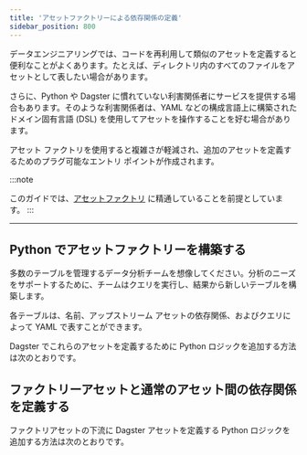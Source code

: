 ```yaml
---
title: 'アセットファクトリーによる依存関係の定義'
sidebar_position: 800
---
```


データエンジニアリングでは、コードを再利用して類似のアセットを定義すると便利なことがよくあります。たとえば、ディレクトリ内のすべてのファイルをアセットとして表したい場合があります。

さらに、Python や Dagster に慣れていない利害関係者にサービスを提供する場合もあります。そのような利害関係者は、YAML などの構成言語上に構築されたドメイン固有言語 (DSL) を使用してアセットを操作することを好む場合があります。

アセット ファクトリを使用すると複雑さが軽減され、追加のアセットを定義するためのプラグ可能なエントリ ポイントが作成されます。

:::note

このガイドでは、[アセットファクトリ](creating-asset-factories) に精通していることを前提としています。
:::

---

## Python でアセットファクトリーを構築する

多数のテーブルを管理するデータ分析チームを想像してください。分析のニーズをサポートするために、チームはクエリを実行し、結果から新しいテーブルを構築します。

各テーブルは、名前、アップストリーム アセットの依存関係、およびクエリによって YAML で表すことができます。

<CodeExample path="docs_beta_snippets/docs_beta_snippets/guides/data-modeling/asset-factories-with-deps/table_definitions.yaml" language="yaml" title="YAML Definition for ETL tables" />

Dagster でこれらのアセットを定義するために Python ロジックを追加する方法は次のとおりです。

<CodeExample path="docs_beta_snippets/docs_beta_snippets/guides/data-modeling/asset-factories-with-deps/asset-factory-with-deps.py" language="python" title="Programmatically defining asset dependencies" />

## ファクトリーアセットと通常のアセット間の依存関係を定義する

ファクトリアセットの下流に Dagster アセットを定義する Python ロジックを追加する方法は次のとおりです。

<CodeExample path="docs_beta_snippets/docs_beta_snippets/guides/data-modeling/asset-factories-with-deps/asset_downstream_of_factory_assets.py" language="python" title="Defining dependencies between factory assets and regular assets" />
